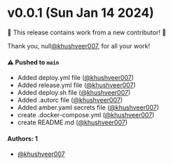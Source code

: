# v0.0.1 (Sun Jan 14 2024)

:tada: This release contains work from a new contributor! :tada:

Thank you, null[@khushveer007](https://github.com/khushveer007), for all your work!

#### ⚠️ Pushed to `main`

- Added deploy.yml file ([@khushveer007](https://github.com/khushveer007))
- Added release.yml file ([@khushveer007](https://github.com/khushveer007))
- Added deploy.sh file ([@khushveer007](https://github.com/khushveer007))
- Added .autorc file ([@khushveer007](https://github.com/khushveer007))
- Added amber.yaml secrets file ([@khushveer007](https://github.com/khushveer007))
- create .docker-compose.yml ([@khushveer007](https://github.com/khushveer007))
- create README.md ([@khushveer007](https://github.com/khushveer007))

#### Authors: 1

- [@khushveer007](https://github.com/khushveer007)

